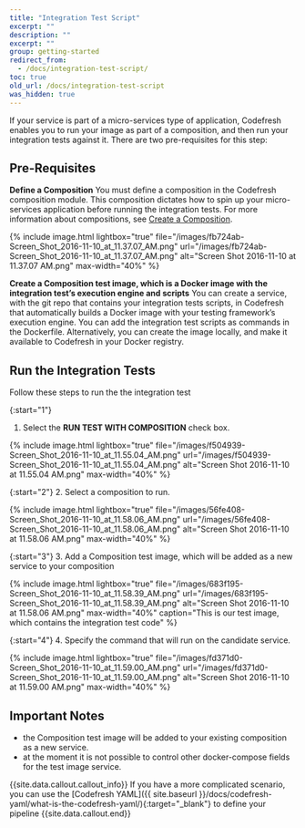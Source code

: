 ```yaml
---
title: "Integration Test Script"
excerpt: ""
description: ""
excerpt: ""
group: getting-started
redirect_from:
  - /docs/integration-test-script/
toc: true
old_url: /docs/integration-test-script
was_hidden: true
---
```

If your service is part of a micro-services type of application, Codefresh enables you to run your image as part of a composition, and then run your integration tests against it. There are two pre-requisites for this step:

## Pre-Requisites

**Define a Composition**
You must define a composition in the Codefresh composition module. This composition dictates how to spin up your micro-services application before running the integration tests. For more information about compositions, see [Create a Composition](https://docs.codefresh.io/docs/create-composition).

{% include image.html 
lightbox="true" 
file="/images/fb724ab-Screen_Shot_2016-11-10_at_11.37.07_AM.png" 
url="/images/fb724ab-Screen_Shot_2016-11-10_at_11.37.07_AM.png"
alt="Screen Shot 2016-11-10 at 11.37.07 AM.png"
max-width="40%" 
%}

**Create a Composition test image, which is a Docker image with the integration test’s execution engine and scripts**
You can create a service, with the git repo that contains your integration tests scripts, in Codefresh that automatically builds a Docker image with your testing framework’s execution engine.  You can add the integration test scripts as commands in the Dockerfile. Alternatively, you can create the image locally, and make it available to Codefresh in your Docker registry. 

## Run the Integration Tests
Follow these steps to run the the integration test

{:start="1"}
1. Select the **RUN TEST WITH COMPOSITION** check box.

{% include image.html 
lightbox="true" 
file="/images/f504939-Screen_Shot_2016-11-10_at_11.55.04_AM.png" 
url="/images/f504939-Screen_Shot_2016-11-10_at_11.55.04_AM.png"
alt="Screen Shot 2016-11-10 at 11.55.04 AM.png"
max-width="40%" 
%}

{:start="2"}
2. Select a composition to run.

{% include image.html 
lightbox="true" 
file="/images/56fe408-Screen_Shot_2016-11-10_at_11.58.06_AM.png" 
url="/images/56fe408-Screen_Shot_2016-11-10_at_11.58.06_AM.png"
alt="Screen Shot 2016-11-10 at 11.58.06 AM.png"
max-width="40%" 
%}

{:start="3"}
3. Add a Composition test image, which will be added as a new service to your composition

{% include image.html 
lightbox="true" 
file="/images/683f195-Screen_Shot_2016-11-10_at_11.58.39_AM.png" 
url="/images/683f195-Screen_Shot_2016-11-10_at_11.58.39_AM.png"
alt="Screen Shot 2016-11-10 at 11.58.06 AM.png"
max-width="40%"
caption="This is our test image, which contains the integration test code" 
%} 

{:start="4"}
4. Specify the command that will run on the candidate service.

{% include image.html 
lightbox="true" 
file="/images/fd371d0-Screen_Shot_2016-11-10_at_11.59.00_AM.png" 
url="/images/fd371d0-Screen_Shot_2016-11-10_at_11.59.00_AM.png"
alt="Screen Shot 2016-11-10 at 11.59.00 AM.png"
max-width="40%"
%} 
 
## Important Notes
* the Composition test image will be added to your existing composition as a new service. 
* at the moment it is not possible to control other docker-compose fields for the test image service.

{{site.data.callout.callout_info}}
If you have a more complicated scenario, you can use the [Codefresh YAML]({{ site.baseurl }}/docs/codefresh-yaml/what-is-the-codefresh-yaml/){:target="_blank"} to define your pipeline 
{{site.data.callout.end}}

